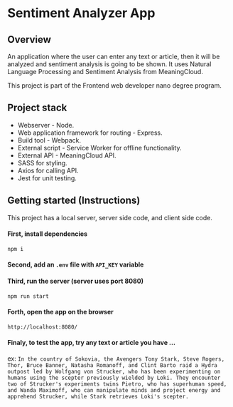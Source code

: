 # Sentiment Analyzer App

## Overview

An application where the user can enter any text or article, then it will be analyzed and sentiment analysis is going to be shown. It uses Natural Language Processing and Sentiment Analysis from MeaningCloud.

This project is part of the Frontend web developer nano degree program.

## Project stack

- Webserver - Node.
- Web application framework for routing - Express.
- Build tool - Webpack.
- External script - Service Worker for offline functionality.
- External API - MeaningCloud API.
- SASS for styling.
- Axios for calling API.
- Jest for unit testing.

## Getting started (Instructions)

This project has a local server, server side code, and client side code.

#### First, install dependencies

`npm i`

#### Second, add an `.env` file with `API_KEY` variable

#### Third, run the server (server uses port 8080)

`npm run start`

#### Forth, open the app on the browser

`http://localhost:8080/`

#### Finaly, to test the app, try any text or article you have ...

ex:
`In the country of Sokovia, the Avengers Tony Stark, Steve Rogers, Thor, Bruce Banner, Natasha Romanoff, and Clint Barto raid a Hydra outpost led by Wolfgang von Strucker, who has been experimenting on humans using the scepter previously wielded by Loki. They encounter two of Strucker's experiments twins Pietro, who has superhuman speed, and Wanda Maximoff, who can manipulate minds and project energy and apprehend Strucker, while Stark retrieves Loki's scepter.`
